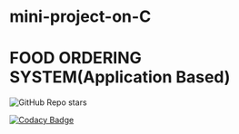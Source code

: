 # mini-project-on-C
# FOOD ORDERING SYSTEM(Application Based)

![GitHub Repo stars](https://img.shields.io/github/stars/MineriBhange/mini-project-on-C?style=flat-square)

[![Codacy Badge](https://app.codacy.com/project/badge/Grade/d97ec894545b48b8803fd497d61b45e6)](https://www.codacy.com/gh/MineriBhange/mini-project-on-C/dashboard?utm_source=github.com&amp;utm_medium=referral&amp;utm_content=MineriBhange/mini-project-on-C&amp;utm_campaign=Badge_Grade)


